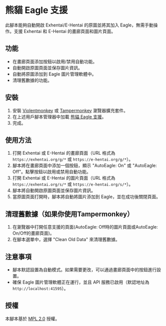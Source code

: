 # 熊貓 Eagle 支援
此腳本能夠自動開啟 Exhentai/E-Hentai 的原圖並將其加入 Eagle，無需手動操作。支援 Exhentai 和 E-Hentai 的畫廊頁面和圖片頁面。

## 功能
* 在畫廊頁面添加按鈕以啟用/禁用自動功能。
* 自動開啟原圖頁面並保存圖片資訊。
* 自動將原圖添加到 Eagle 圖片管理軟體中。
* 清理舊數據的功能。

## 安裝
1. 安裝 [Violentmonkey](https://violentmonkey.github.io) 或 [Tampermonkey](https://www.tampermonkey.net/) 瀏覽器擴充套件。
2. 在上述用戶腳本管理器中加載 [熊貓 Eagle 支援](https://greasyfork.org/zh-TW/scripts/501634/熊貓-eagle-支援)。
3. 完成。

## 使用方法
1. 打開 Exhentai 或 E-Hentai 的畫廊頁面（URL 格式為 `https://exhentai.org/g/*` 或 `https://e-hentai.org/g/*`）。
2. 腳本將在畫廊頁面中添加一個按鈕，顯示 "AutoEagle: On" 或 "AutoEagle: Off"。點擊按鈕以啟用或禁用自動功能。
3. 打開 Exhentai 或 E-Hentai 的圖片頁面（URL 格式為 `https://exhentai.org/s/*` 或 `https://e-hentai.org/s/*`）。
4. 腳本將自動開啟原圖頁面並保存圖片資訊。
5. 當原圖頁面打開時，腳本將自動將圖片添加到 Eagle，並在成功後關閉頁面。

## 清理舊數據（如果你使用Tampermonkey）
1. 在瀏覽器中打開任意支援的頁面(AutoEagle: Off時的圖片頁面或AutoEagle: On/Off的畫廊頁面)。
2. 在腳本選單中，選擇 "Clean Old Data" 來清理舊數據。

## 注意事項
* 腳本默認設置為自動模式。如果需要更改，可以通過畫廊頁面中的按鈕進行設置。
* 確保 Eagle 圖片管理軟體正在運行，並且 API 服務已啟用（默認地址為 `http://localhost:41595`）。

## 授權
本腳本基於 [MPL 2.0](https://www.mozilla.org/en-US/MPL/2.0/) 授權。

